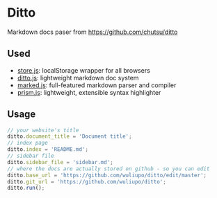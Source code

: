 # Ditto

Markdown docs paser from https://github.com/chutsu/ditto

## Used

- [store.js](https://github.com/marcuswestin/store.js): localStorage wrapper for all browsers
- [ditto.js](https://github.com/chutsu/ditto): lightweight markdown doc system
- [marked.js](https://github.com/chjj/marked): full-featured markdown parser and compiler
- [prism.js](http://prismjs.com/): lightweight, extensible syntax highlighter

## Usage

```JavaScript
// your website's title
ditto.document_title = 'Document title';
// index page
ditto.index = 'README.md';
// sidebar file
ditto.sidebar_file = 'sidebar.md';
// where the docs are actually stored on github - so you can edit
ditto.base_url = 'https://github.com/wuliupo/ditto/edit/master';
ditto.git_url = 'https://github.com/wuliupo/ditto';
ditto.run();
```

